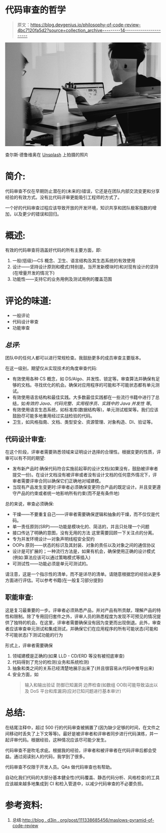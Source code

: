 # 代码审查的哲学

> 原文：<https://blog.devgenius.io/philosophy-of-code-review-4bc7120fa5d2?source=collection_archive---------14----------------------->

![](img/d84985fe7127b35a1334e406ecc724d5.png)

查尔斯·德鲁维奥在 [Unsplash](https://unsplash.com?utm_source=medium&utm_medium=referral) 上拍摄的照片

# 简介:

代码审查不仅在早期防止潜在的(未来的)错误，它还是在团队内部交流变更和分享经验的有效方式。没有比代码评审更能吸引工程师的方式了。

一个好的代码审查过程应该导致开放的开发环境，知识共享和团队极客指数的增加，以及更少的错误和回归。

# **概述:**

有效的代码审查将涵盖好代码的所有主要方面，即:

1.  一般(低级)—CS 概念、卫生、语言结构及其生态系统的有效使用
2.  设计——坚持设计原则和模式(特别是。当开发新模块时)和对现有设计的坚持(在增量开发的情况下)
3.  功能性——支持它的业务用例及测试用例的覆盖范围

# **评论的味道:**

*   一般评论
*   代码设计审查
*   功能审查

## *总评:*

团队中的任何人都可以进行常规检查。我鼓励更多的成员审查主要版本。

在这一级别，期望仅从实现技术的角度审查代码:

*   有效使用各种 CS 概念，如 DS/Algo、并发性、锁定等。审查算法并确保有足够的文档。寻找优化的机会。确保对应用程序的可能和不可能状态都有单元测试。
*   有效使用语言结构和最佳实践。大多数最佳实践都在一些流行书籍中进行了总结，如*有效的 Java、代码完整、实用程序员、实践中的 Java 并发性* *等*。
*   有效使用语言生态系统，如标准库(数据结构等)，单元测试框架等。我们应该鼓励尽可能多地重用经过实战检验的代码。
*   卫生，如风格指南、文档、类型安全、资源管理、对象构造、DI、验证等。

## 代码设计审查:

在这个阶段，评审者需要熟悉领域来证明设计选择的合理性。根据变更的性质，评审可以有不同的期望:

*   发布新产品时:确保代码符合实施前起草的设计文档(如果没有，鼓励被评审者提交一份)。在设计文档没有被评审或者没有设计文档的任何意外情况下，评审者需要评审合同以确保它们正确地对域建模。
*   当现有产品发生变更时:评审者必须确保变更符合产品的既定设计。并且变更遵守产品的约束或者统一地影响所有约束(而不是有条件地)

总的来说，审查必须确保:

*   干燥——不要重复自己——评审者需要确保逻辑和抽象的干燥，而不仅仅是代码。
*   单一责任原则(SRP)——功能是模块化的、简洁的，并且只处理一个问题
*   接口传达了明确的意图，没有无用的方法
    这里需要回顾一下关注点的分离。
*   专为并发环境设计—对象声明线程安全契约
*   OOPs 原则——状态的标识及其封装、对象的责任以及对象之间的通信协议
*   设计是可扩展的；一种流行方法是，如果有机会，确保使用正确的设计模式(例如:算法应该可以通过策略模式等插入)
*   可测试性——功能必须是单元可测试的。

请注意，这是一个指示性的清单，而不是详尽的清单。请随意根据您的经验从更多方面进行评估。可以参考书籍(在一般复习部分提到)

## **职能审查:**

这是复习最重要的一步。评审者必须熟悉产品，并对产品有所贡献，理解产品的特性和限制。除了专用回归套件之外，评审人员的熟悉程度为发现不可预见的情况提供了独特的机会。在这里，评审者需要确保没有因为变更而出现倒退。此外，审查者应该审查单元测试和集成测试，并确保它们在应用程序的所有可能状态(可能和不可能状态)下测试功能的行为

形式上，评审者需要确保

1.  领域建模是正确的(如果 LLD - CD/ERD 等没有被彻底审查)
2.  代码得到了充分的检测(业务和系统检测)
3.  抽象和类之间的关系已经清楚地展示出来了(并且很容易从代码中推导出来)
4.  安全方面，如
    >输入和输出验证
    >防御已知漏洞
    >边界检查(如数组 OOB)可能导致溢出以及 DoS
    >平台和库漏洞(应对已知问题进行基本审计)

# 总结:

在结尾注释中，超过 500 行的代码审查被搁置了(因为缺少足够的时间，在文件之间移动时丢失了上下文等等)。最好是被评审者和评审者同步进行代码演练，并一起评审代码。根据经验，这种情况应该尽可能少发生。

代码审查不是吹毛求疵。根据我的经验，评审者和被评审者在代码评审后都会受益。通过阅读别人的代码，我学到了很多。

代码审查不仅限于开发人员。QAs 做代码审查也有帮助。

自动化我们代码的大部分基本健全性(代码覆盖、静态代码分析、风格检查)的工具应该越来越多地集成到 CI 和检入管道中，以减少代码审查的不必要负担。

# 参考资料:

1.  总结:[http://blog . d3in . org/post/111338685456/maslows-pyramid-of-code-review](http://blog.d3in.org/post/111338685456/maslows-pyramid-of-code-review)